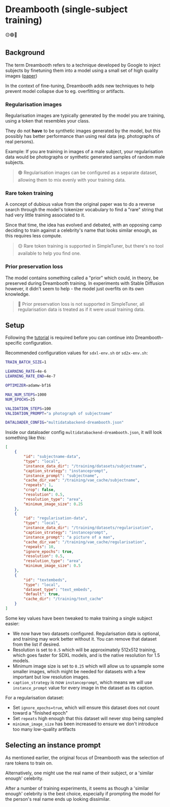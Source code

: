 # Dreambooth (single-subject training)

🟡🟢🔴
## Background

The term Dreambooth refers to a technique developed by Google to inject subjects by finetuning them into a model using a small set of high quality images ([paper](https://dreambooth.github.io))

In the context of fine-tuning, Dreambooth adds new techniques to help prevent model collapse due to eg. overfitting or artifacts.

### Regularisation images

Regularisation images are typically generated by the model you are training, using a token that resembles your class.

They do not **have** to be synthetic images generated by the model, but this possibly has better performance than using real data (eg. photographs of real persons).

Example: If you are training in images of a male subject, your regularisation data would be photographs or synthetic generated samples of random male subjects.

> 🟢 Regularisation images can be configured as a separate dataset, allowing them to mix evenly with your training data.

### Rare token training

A concept of dubious value from the original paper was to do a reverse search through the model's tokenizer vocabulary to find a "rare" string that had very little training associated to it.

Since that time, the idea has evolved and debated, with an opposing camp deciding to train against a celebrity's name that looks similar enough, as this requires less compute.

> 🟡 Rare token training is supported in SimpleTuner, but there's no tool available to help you find one.

### Prior preservation loss

The model contains something called a "prior" which could, in theory, be preserved during Dreambooth training. In experiments with Stable Diffusion however, it didn't seem to help - the model just overfits on its own knowledge.

> 🔴 Prior preservation loss is not supported in SimpleTuner, all regularisation data is treated as if it were usual training data.

## Setup

Following the [tutorial](/TUTORIAL.md) is required before you can continue into Dreambooth-specific configuration.

Recommended configuration values for `sdxl-env.sh` or `sd2x-env.sh`:

```bash
TRAIN_BATCH_SIZE=1

LEARNING_RATE=4e-6
LEARNING_RATE_END=4e-7

OPTIMIZER=adamw-bf16

MAX_NUM_STEPS=1000
NUM_EPOCHS=25

VALIDATION_STEPS=100
VALIDATION_PROMPT="a photograph of subjectname"

DATALOADER_CONFIG="multidatabackend-dreambooth.json"
```

Inside our dataloader config `multidatabackend-dreambooth.json`, it will look something like this:

```json
[
    {
        "id": "subjectname-data",
        "type": "local",
        "instance_data_dir": "/training/datasets/subjectname",
        "caption_strategy": "instanceprompt",
        "instance_prompt": "subjectname",
        "cache_dir_vae": "/training/vae_cache/subjectname",
        "repeats": 1,
        "crop": false,
        "resolution": 0.5,
        "resolution_type": "area",
        "minimum_image_size": 0.25
    },
    {
        "id": "regularisation-data",
        "type": "local",
        "instance_data_dir": "/training/datasets/regularisation",
        "caption_strategy": "instanceprompt",
        "instance_prompt": "a picture of a man",
        "cache_dir_vae": "/training/vae_cache/regularisation",
        "repeats": 10,
        "ignore_epochs": true,
        "resolution": 0.5,
        "resolution_type": "area",
        "minimum_image_size": 0.5
    },
    {
        "id": "textembeds",
        "type": "local",
        "dataset_type": "text_embeds",
        "default": true,
        "cache_dir": "/training/text_cache"
    }
]
```

Some key values have been tweaked to make training a single subject easier:

- We now have two datasets configured. Regularisation data is optional, and training may work better without it. You can remove that dataset from the list if desired.
- Resolution is set to `0.5` which will be approximately 512x512 training, which goes faster for SDXL models, and is the native resolution for 1.5 models.
- Minimum image size is set to `0.25` which will allow us to upsample some smaller images, which might be needed for datasets with a few important but low resolution images.
- `caption_strategy` is now `instanceprompt`, which means we will use `instance_prompt` value for every image in the dataset as its caption.

For a regularisation dataset:

- Set `ignore_epochs=true`, which will ensure this dataset does not count toward a "finished epoch"
- Set `repeats` high enough that this dataset will never stop being sampled
- `minimum_image_size` has been increased to ensure we don't introduce too many low-quality artifacts

## Selecting an instance prompt

As mentioned earlier, the original focus of Dreambooth was the selection of rare tokens to train on.

Alternatively, one might use the real name of their subject, or a 'similar enough' celebrity.

After a number of training experiments, it seems as though a 'similar enough' celebrity is the best choice, especially if prompting the model for the person's real name ends up looking dissimilar.
